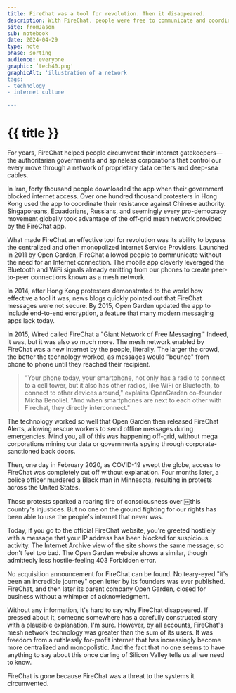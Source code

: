 ```yaml
---
title: FireChat was a tool for revolution. Then it disappeared.
description: With FireChat, people were free to communicate and coordinate with each other without the message having to first filter through someone's data center. Why did the app shut down without notice?
site: fromJason
sub: notebook
date: 2024-04-29
type: note
phase: sorting
audience: everyone
graphic: ‘tech40.png'
graphicAlt: 'illustration of a network 
tags:
- technology
- internet culture

---
```

# {{ title }}

For years, FireChat helped people circumvent their internet gatekeepers—the authoritarian governments and spineless corporations that control our every move through a network of proprietary data centers and deep-sea cables. 

In Iran, forty thousand people downloaded the app when their government blocked internet access. Over one hundred thousand protesters in Hong Kong used the app to coordinate their resistance against Chinese authority. Singaporeans, Ecuadorians, Russians, and seemingly every pro-democracy movement globally took advantage of the off-grid mesh network provided by the FireChat app. 

What made FireChat an effective tool for revolution was its ability to bypass the centralized and often monopolized Internet Service Providers. Launched in 2011 by Open Garden, FireChat allowed people to communicate without the need for an Internet connection. The mobile app cleverly leveraged the Bluetooth and WiFi signals already emitting from our phones to create peer-to-peer connections known as a mesh network. 

In 2014, after Hong Kong protesters demonstrated to the world how effective a tool it was, news blogs quickly pointed out that FireChat messages were not secure. By 2015, Open Garden updated the app to include end-to-end encryption, a feature that many modern messaging apps lack today. 

In 2015, Wired called FireChat a "Giant Network of Free Messaging." Indeed, it was, but it was also so much more. The mesh network enabled by FireChat was a new internet by the people, literally. The larger the crowd, the better the technology worked, as messages would "bounce" from phone to phone until they reached their recipient. 

> "Your phone today, your smartphone, not only has a radio to connect to a cell tower, but it also has other radios, like WiFi or Bluetooth, to connect to other devices around," explains OpenGarden co-founder Micha Benoliel. "And when smartphones are next to each other with Firechat, they directly interconnect."

The technology worked so well that Open Garden then released FireChat Alerts, allowing rescue workers to send offline messages during emergencies. Mind you, all of this was happening off-grid, without mega corporations mining our data or governments spying through corporate-sanctioned back doors. 

Then, one day in February 2020, as COVID-19 swept the globe, access to FireChat was completely cut off without explanation. Four months later, a police officer murdered a Black man in Minnesota, resulting in protests across the United States. 

Those protests sparked a roaring fire of consciousness over ￼this country's injustices. But no one on the ground fighting for our rights has been able to use the people's internet that never was. 

Today, if you go to the official FireChat website, you're greeted hostilely with a message that your IP address has been blocked for suspicious activity. The Internet Archive view of the site shows the same message, so don't feel too bad. The Open Garden website shows a similar, though admittedly less hostile-feeling 403 Forbidden error. 

No acquisition announcement for FireChat can be found. No teary-eyed "it's been an incredible journey" open letter by its founders was ever published. FireChat, and then later its parent company Open Garden, closed for business without a whimper of acknowledgment. 

Without any information, it's hard to say why FireChat disappeared. If pressed about it, someone somewhere has a carefully constructed story with a plausible explanation, I'm sure. However, by all accounts, FireChat's mesh network technology was greater than the sum of its users. It was freedom from a ruthlessly for-profit internet that has increasingly become more centralized and monopolistic. And the fact that no one seems to have anything to say about this once darling of Silicon Valley tells us all we need to know. 

FireChat is gone because FireChat was a threat to the systems it circumvented. 